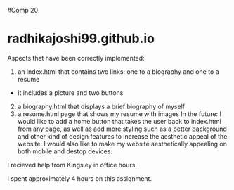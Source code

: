 #Comp 20
# radhikajoshi99.github.io

Aspects that have been correctly implemented:
1. an index.html that contains two links: one to a biography and one to a resume
  - it includes a picture and two buttons 
2. a biography.html that displays a brief biography of myself
3. a resume.html page that shows my resume with images 
In the future: I would like to add a home button that takes the user back to index.html from any page, as well as add more styling such as a better background and other kind of design features to increase the aesthetic appeal of the website. I would also like to make my website aesthetically appealing on both mobile and destop devices.

I recieved help from Kingsley in office hours. 

I spent approximately 4 hours on this assignment. 
